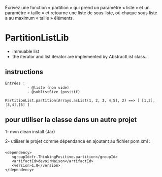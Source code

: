 
Écrivez une fonction « partition » qui prend un paramètre « liste » et un paramètre « taille » et retourne une liste de sous liste, où chaque sous liste a au maximum « taille » éléments.

# PartitionListLib
 - immuable list
 - the iterator and list iterator are implemented by  AbstractList class...

## instructions 
   
    Entrées :
              - @liste (non vide) 
              - @sublistSize (positif)
              
    PartitionList.partition(Arrays.asList(1, 2, 3, 4,5), 2) ==> [ [1,2],[3,4],[5] ]
 
## pour utiliser la classe dans un autre projet 

	
1- mvn clean install (Jar)

2- utiliser le projet comme dépendance en ajoutant au fichier pom.xml : 
###
    <dependency>
       <groupId>fr.ThinkingPositive.partition</groupId>
       <artifactId>devoirMaison</artifactId>
       <version>1.0</version>
    </dependency>

###
